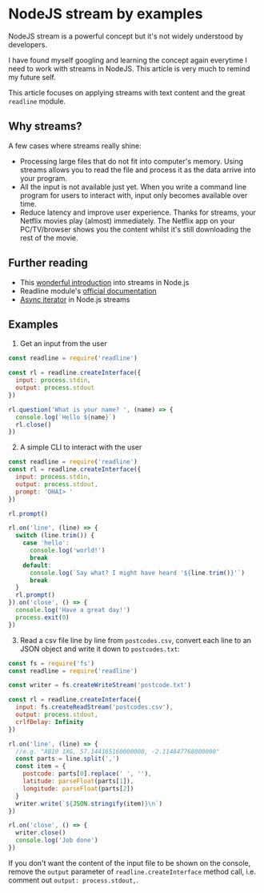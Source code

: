 NodeJS stream by examples
===

NodeJS stream is a powerful concept but it's not widely understood by developers.

I have found myself googling and learning the concept again everytime I need to work with streams in NodeJS. This article is very much to remind my future self.

This article focuses on applying streams with text content and the great `readline` module.

## Why streams?
A few cases where streams really shine:
+ Processing large files that do not fit into computer's memory. Using streams allows you to read the file and process it as the data arrive into your program.
+ All the input is not available just yet. When you write a command line program for users to interact with, input only becomes available over time.
+ Reduce latency and improve user experience. Thanks for streams, your Netflix movies play (almost) immediately. The Netflix app on your PC/TV/browser shows you the content whilst it's still downloading the rest of the movie.

## Further reading
+ This [wonderful introduction](https://nodesource.com/blog/understanding-streams-in-nodejs/) into streams in Node.js
+ Readline module's [official documentation](https://nodejs.org/api/readline.html)
+ [Async iterator](https://2ality.com/2019/11/nodejs-streams-async-iteration.html) in Node.js streams
## Examples

1. Get an input from the user

```javascript
const readline = require('readline')

const rl = readline.createInterface({
  input: process.stdin,
  output: process.stdout
})

rl.question('What is your name? ', (name) => {
  console.log(`Hello ${name}`)
  rl.close()
})
```

2. A simple CLI to interact with the user

```javascript
const readline = require('readline')
const rl = readline.createInterface({
  input: process.stdin,
  output: process.stdout,
  prompt: 'OHAI> '
})

rl.prompt()

rl.on('line', (line) => {
  switch (line.trim()) {
    case 'hello':
      console.log('world!')
      break
    default:
      console.log(`Say what? I might have heard '${line.trim()}'`)
      break
  }
  rl.prompt()
}).on('close', () => {
  console.log('Have a great day!')
  process.exit(0)
})
```

3. Read a csv file line by line from `postcodes.csv`, convert each line to an JSON object and write it down to `postcodes.txt`:

```javascript
const fs = require('fs')
const readline = require('readline')

const writer = fs.createWriteStream('postcode.txt')

const rl = readline.createInterface({
  input: fs.createReadStream('postcodes.csv'),
  output: process.stdout,
  crlfDelay: Infinity
})

rl.on('line', (line) => {
  //e.g. "AB10 1XG, 57.144165160000000, -2.114847768000000"
  const parts = line.split(',')
  const item = {
    postcode: parts[0].replace(' ', ''),
    latitude: parseFloat(parts[1]),
    longitude: parseFloat(parts[2])
  }
  writer.write(`${JSON.stringify(item)}\n`)
})

rl.on('close', () => {
  writer.close()
  console.log('Job done')
})
```

If you don't want the content of the input file to be shown on the console, remove the `output` parameter of `readline.createInterface` method call, i.e. comment out `output: process.stdout,`.



